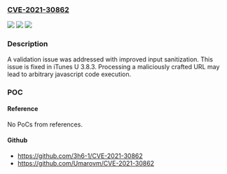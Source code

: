 ### [CVE-2021-30862](https://cve.mitre.org/cgi-bin/cvename.cgi?name=CVE-2021-30862)
![](https://img.shields.io/static/v1?label=Product&message=iTunes%20U&color=blue)
![](https://img.shields.io/static/v1?label=Version&message=unspecified%20&color=brightgreen)
![](https://img.shields.io/static/v1?label=Vulnerability&message=Processing%20a%20maliciously%20crafted%20URL%20may%20lead%20to%20arbitrary%20javascript%20code%20execution&color=brightgreen)

### Description

A validation issue was addressed with improved input sanitization. This issue is fixed in iTunes U 3.8.3. Processing a maliciously crafted URL may lead to arbitrary javascript code execution.

### POC

#### Reference
No PoCs from references.

#### Github
- https://github.com/3h6-1/CVE-2021-30862
- https://github.com/Umarovm/CVE-2021-30862

